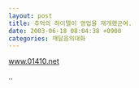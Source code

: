 ```yaml
---
layout: post
title: 추억의 하이텔이 영업을 재개했군여.
date: 2003-06-18 08:04:38 +0900
categories: 깨달음의대화
---
```

<a href=http://www.01410.net>www.01410.net</a>
  

  

  

  

  
..